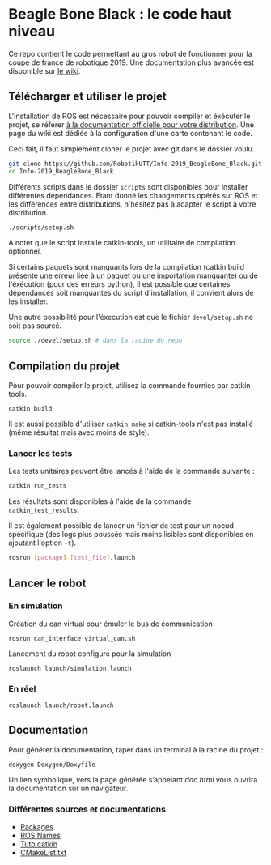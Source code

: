 # Beagle Bone Black : le code haut niveau

Ce repo contient le code permettant au gros robot de fonctionner pour la coupe de france de robotique 2019. Une documentation plus avancée est disponible sur [le wiki](https://github.com/RobotikUTT/Info-2019_BeagleBone_Black/wiki).

## Télécharger et utiliser le projet

L'installation de ROS est nécessaire pour pouvoir compiler et éxécuter le projet, se référer [à la documentation officielle pour votre distribution](https://www.ros.org/install/). Une page du wiki est dédiée à la configuration d'une carte contenant le code.

Ceci fait, il faut simplement cloner le projet avec git dans le dossier voulu.
~~~~bash
git clone https://github.com/RobotikUTT/Info-2019_BeagleBone_Black.git
cd Info-2019_BeagleBone_Black
~~~~

Différents scripts dans le dossier `scripts` sont disponibles pour installer différentes dépendances. Etant donné les changements opérés sur ROS et les différences entre distributions, n'hésitez pas à adapter le script à votre distribution.
~~~~bash
./scripts/setup.sh
~~~~

A noter que le script installe catkin-tools, un utilitaire de compilation optionnel.

Si certains paquets sont manquants lors de la compilation (catkin build présente une erreur liée à un paquet ou une importation manquante) ou de l'éxécution (pour des erreurs python), il est possible que certaines dépendances soit manquantes du script d'installation, il convient alors de les installer.

Une autre possibilité pour l'éxecution est que le fichier `devel/setup.sh` ne soit pas sourcé.
~~~~bash
source ./devel/setup.sh # dans la racine du repo
~~~~

## Compilation du projet

Pour pouvoir compiler le projet, utilisez la commande fournies par catkin-tools.
~~~~
catkin build
~~~~

Il est aussi possible d'utiliser `catkin_make` si catkin-tools n'est pas installé (même résultat mais avec moins de style).

### Lancer les tests

Les tests unitaires peuvent être lancés à l'aide de la commande suivante :
~~~~bash
catkin run_tests
~~~~

Les résultats sont disponibles à l'aide de la commande `catkin_test_results`.

Il est également possible de lancer un fichier de test pour un noeud spécifique (des logs plus poussés mais moins lisibles sont disponibles en ajoutant l'option `-t`).
~~~~bash
rosrun [package] [test_file].launch
~~~~

## Lancer le robot

### En simulation

Création du can virtual pour émuler le bus de communication
~~~~
rosrun can_interface virtual_can.sh
~~~~

Lancement du robot configuré pour la simulation
~~~~
roslaunch launch/simulation.launch
~~~~

### En réel

~~~~
roslaunch launch/robot.launch
~~~~

## Documentation

Pour générer la documentation, taper dans un terminal à la racine du projet :
~~~~
doxygen Doxygen/Doxyfile
~~~~

Un lien symbolique, vers la page générée s’appelant *doc.html* vous ouvrira la documentation sur un navigateur.

### Différentes sources et documentations
- [Packages](http://wiki.ros.org/Packages)
- [ROS Names](http://wiki.ros.org/Names)
- [Tuto catkin](http://wiki.ros.org/catkin/Tutorials)
- [CMakeList.txt](http://wiki.ros.org/catkin/CMakeLists.txt)
